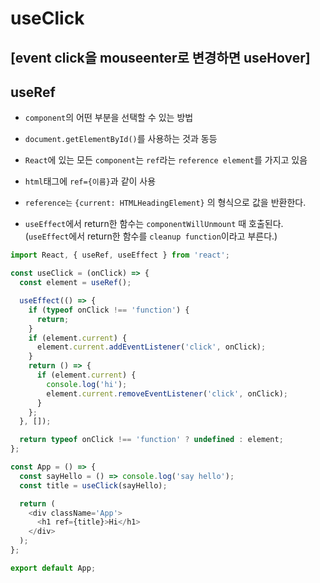 # useClick

## [event click을 mouseenter로 변경하면 useHover]

## useRef

- `component`의 어떤 부분을 선택할 수 있는 방법
- `document.getElementById()`를 사용하는 것과 동등
- `React`에 있는 모든 `component`는 `ref`라는 `reference element`를 가지고 있음
- `html`태그에 `ref={이름}`과 같이 사용
- `reference는` `{current: HTMLHeadingElement}` 의 형식으로 값을 반환한다.

- `useEffect`에서 return한 함수는 `componentWillUnmount` 때 호출된다. (`useEffect`에서 return한 함수를 `cleanup function`이라고 부른다.)

```js
import React, { useRef, useEffect } from 'react';

const useClick = (onClick) => {
  const element = useRef();

  useEffect(() => {
    if (typeof onClick !== 'function') {
      return;
    }
    if (element.current) {
      element.current.addEventListener('click', onClick);
    }
    return () => {
      if (element.current) {
        console.log('hi');
        element.current.removeEventListener('click', onClick);
      }
    };
  }, []);

  return typeof onClick !== 'function' ? undefined : element;
};

const App = () => {
  const sayHello = () => console.log('say hello');
  const title = useClick(sayHello);

  return (
    <div className='App'>
      <h1 ref={title}>Hi</h1>
    </div>
  );
};

export default App;
```
